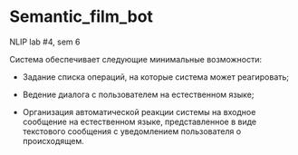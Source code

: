 # Semantic_film_bot
NLIP lab #4, sem 6


Система обеспечивает следующие минимальные возможности:

  * Задание списка операций, на которые система может реагировать;
  
  * Ведение диалога с пользователем на естественном языке;
  
  * Организация автоматической реакции системы на входное сообщение на естественном языке, 
    представленное в виде текстового сообщения с уведомлением пользователя о происходящем.
